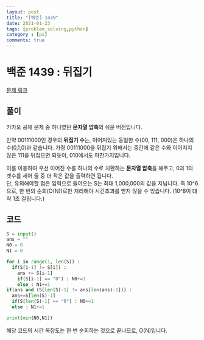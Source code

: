 ```yaml
---
layout: post
title: "[백준] 1439"
date: 2021-01-23
tags: [problem_solving,python]
category : [ps]
comments: true
---
```


# 백준 1439 : 뒤집기

[문제 링크](https://www.acmicpc.net/problem/1439)  

## 풀이

카카오 공채 문제 중 하나였던 **문자열 압축**의 쉬운 버전입니다.  

만약 00111000인 경우의 **뒤집기 수**는, 이어져있는 동일한 수(00, 111, 000)은 하나의 수(0,1,0)과 같습니다. 가령 00111000을 뒤집기 위해서는 중간에 같은 수와 이어지지 않은 111을 뒤집으면 되듯이, 010에서도 마찬가지입니다.  

이를 이용하여 우선 이어진 수를 하나의 수로 치환하는 **문자열 압축**을 해주고, 0과 1의 갯수를 세어 둘 중 더 작은 값을 출력하면 됩니다.  
단, 유의해야할 점은 입력으로 들어오는 S는 최대 1,000,000의 값을 지닙니다. 즉 10^6으로, 한 번의 순회(O(N))로만 처리해야 시간초과를 받지 않을 수 있습니다. (10^8이 대략 1초 걸립니다.)  

## 코드

```python
S = input()
ans = ""
N0 = 0
N1 = 0

for i in range(1, len(S)) :
  if(S[i-1] != S[i]) :
    ans += S[i-1]
    if(S[i-1] == "0") : N0+=1
    else : N1+=1
if(ans and (S[len(S)-1] != ans[len(ans)-1])) :
  ans+=S[len(S)-1]
  if(S[len(S)-1] == "0") : N0+=1
  else : N1+=1

print(min(N0,N1))
```

해당 코드의 시간 복잡도는 한 번 순회하는 것으로 끝나므로, O(N)입니다.  
